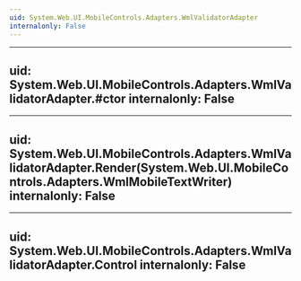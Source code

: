 ```yaml
---
uid: System.Web.UI.MobileControls.Adapters.WmlValidatorAdapter
internalonly: False
---
```


---
uid: System.Web.UI.MobileControls.Adapters.WmlValidatorAdapter.#ctor
internalonly: False
---

---
uid: System.Web.UI.MobileControls.Adapters.WmlValidatorAdapter.Render(System.Web.UI.MobileControls.Adapters.WmlMobileTextWriter)
internalonly: False
---

---
uid: System.Web.UI.MobileControls.Adapters.WmlValidatorAdapter.Control
internalonly: False
---
